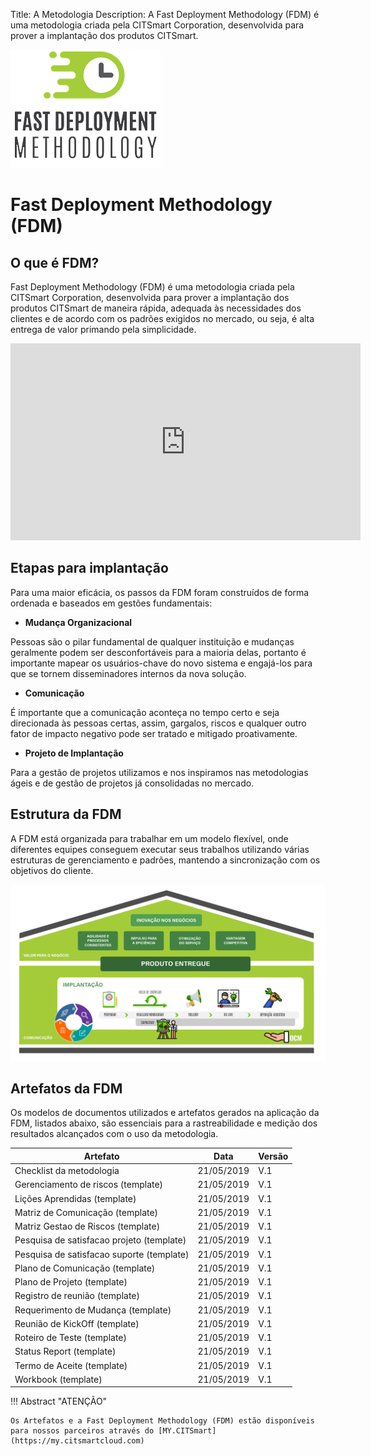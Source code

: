 Title: A Metodologia
Description: A Fast Deployment Methodology (FDM) é uma metodologia criada pela CITSmart Corporation, desenvolvida para prover a implantação dos produtos CITSmart.

![FDM](img/fmd_icone_t.png)

Fast Deployment Methodology (FDM)
==================================

O que é FDM?
------------

Fast Deployment Methodology (FDM) é uma metodologia criada pela CITSmart
Corporation, desenvolvida para prover a implantação dos produtos CITSmart de
maneira rápida, adequada às necessidades dos clientes e de acordo com os padrões
exigidos no mercado, ou seja, é alta entrega de valor primando pela
simplicidade.

<iframe width="560" height="315" src="https://www.youtube.com/embed/-s9MgTPlRvA" frameborder="0" allow="accelerometer; autoplay; encrypted-media; gyroscope; picture-in-picture" allowfullscreen></iframe> 

Etapas para implantação 
------------------------

Para uma maior eficácia, os passos da FDM foram construídos de forma ordenada e
baseados em gestões fundamentais:

-   **Mudança Organizacional**

Pessoas são o pilar fundamental de qualquer instituição e mudanças geralmente
podem ser desconfortáveis para a maioria delas, portanto é importante mapear os
usuários-chave do novo sistema e engajá-los para que se tornem disseminadores
internos da nova solução.

-   **Comunicação**

É importante que a comunicação aconteça no tempo certo e seja direcionada às
pessoas certas, assim, gargalos, riscos e qualquer outro fator de impacto
negativo pode ser tratado e mitigado proativamente.

-   **Projeto de Implantação**

Para a gestão de projetos utilizamos e nos inspiramos nas metodologias ágeis e
de gestão de projetos já consolidadas no mercado.

Estrutura da FDM
----------------

A FDM está organizada para trabalhar em um modelo flexível, onde diferentes
equipes conseguem executar seus trabalhos utilizando várias estruturas de
gerenciamento e padrões, mantendo a sincronização com os objetivos do cliente.

![Estrutura](img/pt-fdm-fig-03@2x.png)

Artefatos da FDM
----------------

Os modelos de documentos utilizados e artefatos gerados na aplicação da FDM,
listados abaixo, são essenciais para a rastreabilidade e medição dos resultados
alcançados com o uso da metodologia.

| Artefato                                  | Data       | Versão |
|-------------------------------------------|------------|--------|
| Checklist da metodologia                  | 21/05/2019 | V.1    |
| Gerenciamento de riscos (template)        | 21/05/2019 | V.1    |
| Lições Aprendidas (template)              | 21/05/2019 | V.1    |
| Matriz de Comunicação (template)          | 21/05/2019 | V.1    |
| Matriz Gestao de Riscos (template)        | 21/05/2019 | V.1    |
| Pesquisa de satisfacao projeto (template) | 21/05/2019 | V.1    |
| Pesquisa de satisfacao suporte (template) | 21/05/2019 | V.1    |
| Plano de Comunicação (template)           | 21/05/2019 | V.1    |
| Plano de Projeto (template)               | 21/05/2019 | V.1    |
| Registro de reunião (template)            | 21/05/2019 | V.1    |
| Requerimento de Mudança (template)        | 21/05/2019 | V.1    |
| Reunião de KickOff (template)             | 21/05/2019 | V.1    |
| Roteiro de Teste (template)               | 21/05/2019 | V.1    |
| Status Report (template)                  | 21/05/2019 | V.1    |
| Termo de Aceite (template)                | 21/05/2019 | V.1    |
| Workbook (template)                       | 21/05/2019 | V.1    |

!!! Abstract "ATENÇÃO"

    Os Artefatos e a Fast Deployment Methodology (FDM) estão disponíveis para nossos parceiros através do [MY.CITSmart](https://my.citsmartcloud.com)


